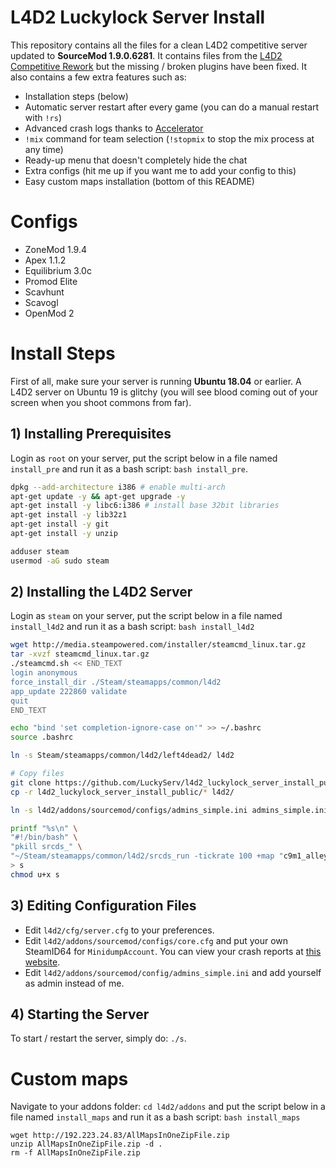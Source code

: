 # L4D2 Luckylock Server Install

This repository contains all the files for a clean L4D2 competitive server updated to **SourceMod 1.9.0.6281**. It contains files from the [L4D2 Competitive Rework](https://github.com/SirPlease/L4D2-Competitive-Rework) but the missing / broken plugins have been fixed. It also contains a few extra features such as:

- Installation steps (below)
- Automatic server restart after every game (you can do a manual restart with `!rs`)
- Advanced crash logs thanks to [Accelerator](https://forums.alliedmods.net/showthread.php?t=277703&)
- `!mix` command for team selection (`!stopmix` to stop the mix process at any time)
- Ready-up menu that doesn't completely hide the chat
- Extra configs (hit me up if you want me to add your config to this)
- Easy custom maps installation (bottom of this README)

# Configs

- ZoneMod 1.9.4
- Apex 1.1.2
- Equilibrium 3.0c
- Promod Elite
- Scavhunt
- Scavogl
- OpenMod 2

# Install Steps

First of all, make sure your server is running **Ubuntu 18.04** or earlier. A L4D2 server on Ubuntu 19 is glitchy (you will see blood coming out of your screen when you shoot commons from far).  

## 1) Installing Prerequisites

Login as `root` on your server, put the script below in a file named `install_pre` and run it as a bash script: `bash install_pre`.

``` bash
dpkg --add-architecture i386 # enable multi-arch
apt-get update -y && apt-get upgrade -y
apt-get install -y libc6:i386 # install base 32bit libraries
apt-get install -y lib32z1
apt-get install -y git
apt-get install -y unzip

adduser steam
usermod -aG sudo steam
```

## 2) Installing the L4D2 Server

Login as `steam` on your server, put the script below in a file named `install_l4d2` and run it as a bash script: `bash install_l4d2`

``` bash
wget http://media.steampowered.com/installer/steamcmd_linux.tar.gz
tar -xvzf steamcmd_linux.tar.gz
./steamcmd.sh << END_TEXT
login anonymous
force_install_dir ./Steam/steamapps/common/l4d2
app_update 222860 validate
quit
END_TEXT

echo "bind 'set completion-ignore-case on'" >> ~/.bashrc
source .bashrc

ln -s Steam/steamapps/common/l4d2/left4dead2/ l4d2

# Copy files
git clone https://github.com/LuckyServ/l4d2_luckylock_server_install_public.git
cp -r l4d2_luckylock_server_install_public/* l4d2/

ln -s l4d2/addons/sourcemod/configs/admins_simple.ini admins_simple.ini

printf "%s\n" \
"#!/bin/bash" \
"pkill srcds_" \
"~/Steam/steamapps/common/l4d2/srcds_run -tickrate 100 +map "c9m1_alleys" +sv_clockcorrection_msecs 15 -timeout 10 -port 27015 +precache_all_survivors 1 &>> servLog &" \
> s
chmod u+x s
```

## 3) Editing Configuration Files

- Edit `l4d2/cfg/server.cfg` to your preferences.  
- Edit `l4d2/addons/sourcemod/configs/core.cfg` and put your own SteamID64 for `MinidumpAccount`. You can view your crash reports at [this website](https://crash.limetech.org/).
- Edit `l4d2/addons/sourcemod/config/admins_simple.ini` and add yourself as admin instead of me.

## 4) Starting the Server

To start / restart the server, simply do: `./s`.

# Custom maps

Navigate to your addons folder: `cd l4d2/addons` and put the script below in a file named `install_maps` and run it as a bash script: `bash install_maps`

```
wget http://192.223.24.83/AllMapsInOneZipFile.zip
unzip AllMapsInOneZipFile.zip -d .
rm -f AllMapsInOneZipFile.zip
```
